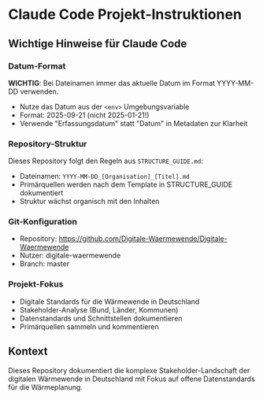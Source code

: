 # Claude Code Projekt-Instruktionen

## Wichtige Hinweise für Claude Code

### Datum-Format
**WICHTIG**: Bei Dateinamen immer das aktuelle Datum im Format YYYY-MM-DD verwenden.
- Nutze das Datum aus der `<env>` Umgebungsvariable
- Format: 2025-09-21 (nicht 2025-01-21!)
- Verwende "Erfassungsdatum" statt "Datum" in Metadaten zur Klarheit

### Repository-Struktur
Dieses Repository folgt den Regeln aus `STRUCTURE_GUIDE.md`:
- Dateinamen: `YYYY-MM-DD_[Organisation]_[Titel].md`
- Primärquellen werden nach dem Template in STRUCTURE_GUIDE dokumentiert
- Struktur wächst organisch mit den Inhalten

### Git-Konfiguration
- Repository: https://github.com/Digitale-Waermewende/Digitale-Waermewende
- Nutzer: digitale-waermewende
- Branch: master

### Projekt-Fokus
- Digitale Standards für die Wärmewende in Deutschland
- Stakeholder-Analyse (Bund, Länder, Kommunen)
- Datenstandards und Schnittstellen dokumentieren
- Primärquellen sammeln und kommentieren

## Kontext
Dieses Repository dokumentiert die komplexe Stakeholder-Landschaft der digitalen Wärmewende in Deutschland mit Fokus auf offene Datenstandards für die Wärmeplanung.